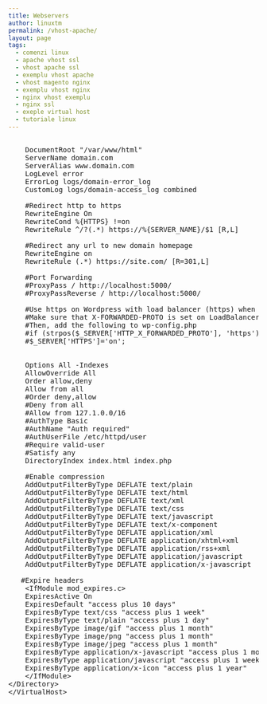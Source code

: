 ```yaml
---
title: Webservers
author: linuxtm
permalink: /vhost-apache/
layout: page
tags:
  - comenzi linux
  - apache vhost ssl 
  - vhost apache ssl
  - exemplu vhost apache
  - vhost magento nginx
  - exemplu vhost nginx
  - nginx vhost exemplu
  - nginx ssl
  - exeple virtual host
  - tutoriale linux
---
```


<pre>
<VirtualHost *:80>
    DocumentRoot "/var/www/html"
    ServerName domain.com
    ServerAlias www.domain.com
    LogLevel error
    ErrorLog logs/domain-error_log
    CustomLog logs/domain-access_log combined

    #Redirect http to https
    RewriteEngine On
    RewriteCond %{HTTPS} !=on
    RewriteRule ^/?(.*) https://%{SERVER_NAME}/$1 [R,L]
    
    #Redirect any url to new domain homepage
    RewriteEngine on
    RewriteRule (.*) https://site.com/ [R=301,L]

    #Port Forwarding
    #ProxyPass / http://localhost:5000/
    #ProxyPassReverse / http://localhost:5000/
    
    #Use https on Wordpress with load balancer (https) when Wordpress server uses http
    #Make sure that X-FORWARDED-PROTO is set on LoadBalancer.
    #Then, add the following to wp-config.php
    #if (strpos($_SERVER['HTTP_X_FORWARDED_PROTO'], 'https') !== false)
    #$_SERVER['HTTPS']='on';
    
<Directory "/var/www/html">
    Options All -Indexes
    AllowOverride All
    Order allow,deny
    Allow from all
    #Order deny,allow
    #Deny from all
    #Allow from 127.1.0.0/16
    #AuthType Basic
    #AuthName "Auth required"
    #AuthUserFile /etc/httpd/user
    #Require valid-user
    #Satisfy any
    DirectoryIndex index.html index.php
    
    #Enable compression
    AddOutputFilterByType DEFLATE text/plain
    AddOutputFilterByType DEFLATE text/html
    AddOutputFilterByType DEFLATE text/xml
    AddOutputFilterByType DEFLATE text/css
    AddOutputFilterByType DEFLATE text/javascript
    AddOutputFilterByType DEFLATE text/x-component
    AddOutputFilterByType DEFLATE application/xml
    AddOutputFilterByType DEFLATE application/xhtml+xml
    AddOutputFilterByType DEFLATE application/rss+xml
    AddOutputFilterByType DEFLATE application/javascript
    AddOutputFilterByType DEFLATE application/x-javascript
    
   #Expire headers
    &lt;IfModule mod_expires.c>
    ExpiresActive On
    ExpiresDefault "access plus 10 days"
    ExpiresByType text/css "access plus 1 week"
    ExpiresByType text/plain "access plus 1 day"
    ExpiresByType image/gif "access plus 1 month"
    ExpiresByType image/png "access plus 1 month"
    ExpiresByType image/jpeg "access plus 1 month"
    ExpiresByType application/x-javascript "access plus 1 month"
    ExpiresByType application/javascript "access plus 1 week"
    ExpiresByType application/x-icon "access plus 1 year"
    &lt;/IfModule>
&lt;/Directory>
&lt;/VirtualHost>
</pre>

